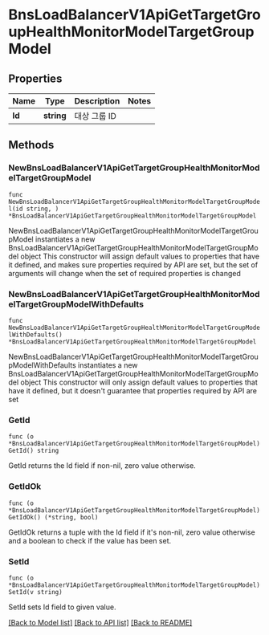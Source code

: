 # BnsLoadBalancerV1ApiGetTargetGroupHealthMonitorModelTargetGroupModel

## Properties

Name | Type | Description | Notes
------------ | ------------- | ------------- | -------------
**Id** | **string** | 대상 그룹 ID | 

## Methods

### NewBnsLoadBalancerV1ApiGetTargetGroupHealthMonitorModelTargetGroupModel

`func NewBnsLoadBalancerV1ApiGetTargetGroupHealthMonitorModelTargetGroupModel(id string, ) *BnsLoadBalancerV1ApiGetTargetGroupHealthMonitorModelTargetGroupModel`

NewBnsLoadBalancerV1ApiGetTargetGroupHealthMonitorModelTargetGroupModel instantiates a new BnsLoadBalancerV1ApiGetTargetGroupHealthMonitorModelTargetGroupModel object
This constructor will assign default values to properties that have it defined,
and makes sure properties required by API are set, but the set of arguments
will change when the set of required properties is changed

### NewBnsLoadBalancerV1ApiGetTargetGroupHealthMonitorModelTargetGroupModelWithDefaults

`func NewBnsLoadBalancerV1ApiGetTargetGroupHealthMonitorModelTargetGroupModelWithDefaults() *BnsLoadBalancerV1ApiGetTargetGroupHealthMonitorModelTargetGroupModel`

NewBnsLoadBalancerV1ApiGetTargetGroupHealthMonitorModelTargetGroupModelWithDefaults instantiates a new BnsLoadBalancerV1ApiGetTargetGroupHealthMonitorModelTargetGroupModel object
This constructor will only assign default values to properties that have it defined,
but it doesn't guarantee that properties required by API are set

### GetId

`func (o *BnsLoadBalancerV1ApiGetTargetGroupHealthMonitorModelTargetGroupModel) GetId() string`

GetId returns the Id field if non-nil, zero value otherwise.

### GetIdOk

`func (o *BnsLoadBalancerV1ApiGetTargetGroupHealthMonitorModelTargetGroupModel) GetIdOk() (*string, bool)`

GetIdOk returns a tuple with the Id field if it's non-nil, zero value otherwise
and a boolean to check if the value has been set.

### SetId

`func (o *BnsLoadBalancerV1ApiGetTargetGroupHealthMonitorModelTargetGroupModel) SetId(v string)`

SetId sets Id field to given value.



[[Back to Model list]](../README.md#documentation-for-models) [[Back to API list]](../README.md#documentation-for-api-endpoints) [[Back to README]](../README.md)


